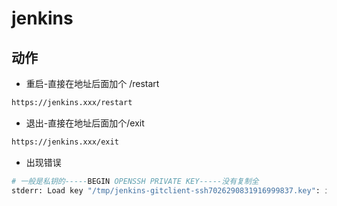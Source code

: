 
# jenkins

## 动作

* 重启-直接在地址后面加个 /restart

```bash
https://jenkins.xxx/restart
```

* 退出-直接在地址后面加个/exit

```bash
https://jenkins.xxx/exit
```

* 出现错误

```bash
# 一般是私钥的-----BEGIN OPENSSH PRIVATE KEY-----没有复制全
stderr: Load key "/tmp/jenkins-gitclient-ssh7026290831916999837.key": invalid format 
```

